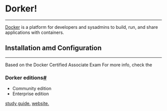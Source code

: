 # Dorker!
<hr />

[Docker](https://docs.docker.com/get-started) is a platform for developers and sysadmins to build, run, and share applications with containers.

## Installation amd Configuration
<hr />
Based on the Docker Certified Associate Exam For more info, check the 

### Dorker editions[#](https://docs.docker.com/get-docker/)
- Community edition 
- Enterprise edition 

[study guide.](https://docker.cdn.prismic.io/docker/4a619747-6889-48cd-8420-60f24a6a13ac_DCA_study+Guide_v1.3.pdf) 
[website.](https://success.docker.com/certification/)
